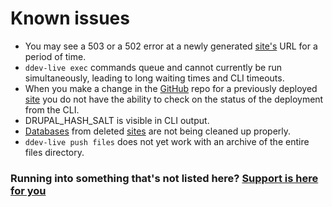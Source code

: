 # Known issues
* You may see a 503 or a 502 error at a newly generated [site's](sites.md) URL for a period of time.
* `ddev-live exec` commands queue and cannot currently be run simultaneously, leading to long waiting times and CLI timeouts.
* When you make a change in the [GitHub](github.md) repo for a previously deployed [site](sites.md) you do not have the ability to check on the status of the deployment from the CLI.
* DRUPAL_HASH_SALT is visible in CLI output.
* [Databases](databases.md) from deleted [sites](sites.md) are not being cleaned up properly.
* `ddev-live push files` does not yet work with an archive of the entire files directory.

### Running into something that's not listed here? [Support is here for you](https://docs.ddev.com/support/)
